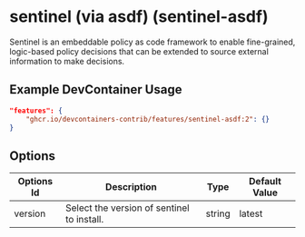 
# sentinel (via asdf) (sentinel-asdf)

Sentinel is an embeddable policy as code framework to enable fine-grained, logic-based policy decisions that can be extended to source external information to make decisions.

## Example DevContainer Usage

```json
"features": {
    "ghcr.io/devcontainers-contrib/features/sentinel-asdf:2": {}
}
```

## Options

| Options Id | Description | Type | Default Value |
|-----|-----|-----|-----|
| version | Select the version of sentinel to install. | string | latest |


